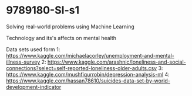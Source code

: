# 9789180-SI-s1

Solving real-world problems using Machine Learning

Technology and its's affects on mental health

Data sets used form 
1: https://www.kaggle.com/michaelacorley/unemployment-and-mental-illness-survey
2: https://www.kaggle.com/arashnic/loneliness-and-social-connections?select=self-reported-loneliness-older-adults.csv
3: https://www.kaggle.com/mushfiqurrobin/depression-analysis-ml
4: https://www.kaggle.com/hassan78610/suicides-data-set-by-world-development-indicator
